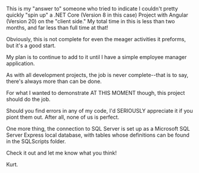 This is my "answer to" someone who tried to indicate I couldn't pretty quickly "spin up" a .NET Core (Version 8 in this case) Project with Angular (Version 20) on the "client side." My total time in this is less than two months, and far less than full time at that!

Obviously, this is not complete for even the meager activities it preforms, but it's a good start.

My plan is to continue to add to it until I have a simple employee manager application.

As with all development projects, the job is never complete--that is to say, there's always more than can be done.

For what I wanted to demonstrate AT THIS MOMENT though, this project should do the job.

Should you find errors in any of my code, I'd SERIOUSLY appreciate it if you piont them out. After all, none of us is perfect.

One more thing, the connection to SQL Server is set up as a Microsoft SQL Server Express local database, with tables whose definitions can be found in the SQLScripts folder.

Check it out and let me know what you think!

Kurt.
